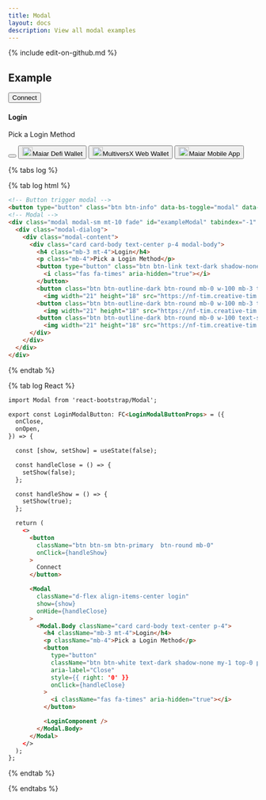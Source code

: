 ```yaml
---
title: Modal
layout: docs
description: View all modal examples
---
```

{% include edit-on-github.md %}


## Example

<div class="ct-example">

<!-- Button trigger modal -->
<button type="button" class="btn btn-info" data-bs-toggle="modal" data-bs-target="#exampleModal"> Connect </button>
<!-- Modal -->
<div class="modal modal-sm mt-10 fade" id="exampleModal" tabindex="-1" aria-labelledby="exampleModalLabel" aria-hidden="true">
  <div class="modal-dialog">
    <div class="modal-content">
      <div class="card card-body text-center p-4 modal-body">
        <h4 class="mb-3 mt-4">Login</h4>
        <p class="mb-4">Pick a Login Method</p>
        <button type="button" class="btn btn-link text-dark shadow-none my-1 top-0 position-absolute bg-transparent end-0" aria-label="Close" data-bs-dismiss="modal">
          <i class="fas fa-times" aria-hidden="true"></i>
        </button>
        <button class="btn btn-outline-dark btn-round mb-0 w-100 mb-3 text-start d-flex align-items-center">
          <img width="21" height="18" src="https://nf-tim.creative-tim.com/nf-tim/login/defi.svg" class="me-2" alt="Extension">Maiar Defi Wallet </button>
        <button class="btn btn-outline-dark btn-round mb-0 w-100 mb-3 text-start d-flex align-items-center">
          <img width="21" height="18" src="https://nf-tim.creative-tim.com/nf-tim/login/web.svg" class="me-2" alt="Web">MultiversX Web Wallet </button>
        <button class="btn btn-outline-dark btn-round mb-0 w-100 text-start d-flex align-items-center">
          <img width="21" height="18" src="https://nf-tim.creative-tim.com/nf-tim/login/maiar.svg" class="me-2" alt="Maiar">Maiar Mobile App </button>
      </div>
    </div>
  </div>
</div>

</div>

{% tabs log %}

{% tab log html %}
```html
<!-- Button trigger modal -->
<button type="button" class="btn btn-info" data-bs-toggle="modal" data-bs-target="#exampleModal"> Connect </button>
<!-- Modal -->
<div class="modal modal-sm mt-10 fade" id="exampleModal" tabindex="-1" aria-labelledby="exampleModalLabel" aria-hidden="true">
  <div class="modal-dialog">
    <div class="modal-content">
      <div class="card card-body text-center p-4 modal-body">
        <h4 class="mb-3 mt-4">Login</h4>
        <p class="mb-4">Pick a Login Method</p>
        <button type="button" class="btn btn-link text-dark shadow-none my-1 top-0 position-absolute bg-transparent end-0" aria-label="Close" data-bs-dismiss="modal">
          <i class="fas fa-times" aria-hidden="true"></i>
        </button>
        <button class="btn btn-outline-dark btn-round mb-0 w-100 mb-3 text-start d-flex align-items-center">
          <img width="21" height="18" src="https://nf-tim.creative-tim.com/nf-tim/login/defi.svg" class="me-2" alt="Extension">Maiar Defi Wallet </button>
        <button class="btn btn-outline-dark btn-round mb-0 w-100 mb-3 text-start d-flex align-items-center">
          <img width="21" height="18" src="https://nf-tim.creative-tim.com/nf-tim/login/web.svg" class="me-2" alt="Web">MultiversX Web Wallet </button>
        <button class="btn btn-outline-dark btn-round mb-0 w-100 text-start d-flex align-items-center">
          <img width="21" height="18" src="https://nf-tim.creative-tim.com/nf-tim/login/maiar.svg" class="me-2" alt="Maiar">Maiar Mobile App </button>
      </div>
    </div>
  </div>
</div>
```
{% endtab %}

{% tab log React %}
```html
import Modal from 'react-bootstrap/Modal';

export const LoginModalButton: FC<LoginModalButtonProps> = ({
  onClose,
  onOpen,
}) => {

  const [show, setShow] = useState(false);

  const handleClose = () => {
    setShow(false);
  };

  const handleShow = () => {
    setShow(true);
  };

  return (
    <>
      <button
        className="btn btn-sm btn-primary  btn-round mb-0"
        onClick={handleShow}
      >
        Connect
      </button>

      <Modal
        className="d-flex align-items-center login"
        show={show}
        onHide={handleClose}
      >
        <Modal.Body className="card card-body text-center p-4">
          <h4 className="mb-3 mt-4">Login</h4>
          <p className="mb-4">Pick a Login Method</p>
          <button
            type="button"
            className="btn btn-white text-dark shadow-none my-1 top-0 position-absolute bg-transparent"
            aria-label="Close"
            style={{ right: '0' }}
            onClick={handleClose}
          >
            <i className="fas fa-times" aria-hidden="true"></i>
          </button>

          <LoginComponent />
        </Modal.Body>
      </Modal>
    </>
  );
};

```
{% endtab %}

{% endtabs %}
